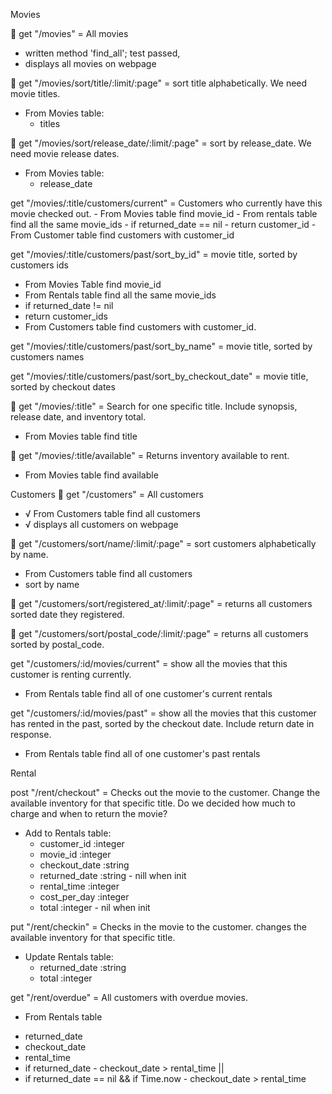 Movies

🔵 get "/movies" = All movies
 - written method 'find_all'; test passed,
 - displays all movies on webpage

🔵 get "/movies/sort/title/:limit/:page" = sort title alphabetically. We need movie titles.
  * From Movies table:
    - titles

🔵 get "/movies/sort/release_date/:limit/:page" = sort by release_date. We need movie release dates.
  * From Movies table:
    - release_date

get "/movies/:title/customers/current" = Customers who currently have this movie checked out.
    - From Movies table find movie_id
    - From rentals table find all the same movie_ids
    - if returned_date == nil
    - return customer_id
    - From Customer table find customers with customer_id

get "/movies/:title/customers/past/sort_by_id" = movie title, sorted by customers ids
  - From Movies Table find movie_id
  - From Rentals table find all the same movie_ids
  - if returned_date != nil
  - return customer_ids
  - From Customers table find customers with customer_id.

get "/movies/:title/customers/past/sort_by_name" = movie title, sorted by customers names

get "/movies/:title/customers/past/sort_by_checkout_date" = movie title, sorted by checkout dates

🔵 get "/movies/:title" = Search for one specific title. Include synopsis, release date, and inventory total.
 - From Movies table find title

🔵 get "/movies/:title/available" = Returns inventory available to rent.
  - From Movies table find available

Customers
🔵 get "/customers" = All customers
  - √ From Customers table find all customers
  - √ displays all customers on webpage

🔵 get "/customers/sort/name/:limit/:page" = sort customers alphabetically by name.
  - From Customers table find all customers
  - sort by name

🔵 get "/customers/sort/registered_at/:limit/:page" = returns all customers sorted date they registered.

🔵 get "/customers/sort/postal_code/:limit/:page" = returns all customers sorted by postal_code.

get "/customers/:id/movies/current" = show all the movies that this customer is renting currently.
  - From Rentals table find all of one customer's current rentals


get "/customers/:id/movies/past" = show all the movies that this customer has rented in the past, sorted by the checkout date. Include return date in response.
 - From Rentals table find all of one customer's past rentals

Rental

post "/rent/checkout" = Checks out the movie to the customer. Change the available inventory for that specific title. Do we decided how much to charge and when to return the movie?
 * Add to Rentals table:
   - customer_id :integer
   - movie_id :integer
   - checkout_date :string
   - returned_date :string - nill when init
   - rental_time :integer
   - cost_per_day :integer
   - total :integer - nil when init

put "/rent/checkin" = Checks in the movie to the customer. changes the available inventory for that specific title.
 * Update Rentals table:
   - returned_date :string
   - total :integer

get "/rent/overdue" = All customers with overdue movies.
 * From Rentals table
  - returned_date
  - checkout_date
  - rental_time
  - if returned_date - checkout_date > rental_time ||
  - if returned_date ==  nil && if Time.now - checkout_date > rental_time

